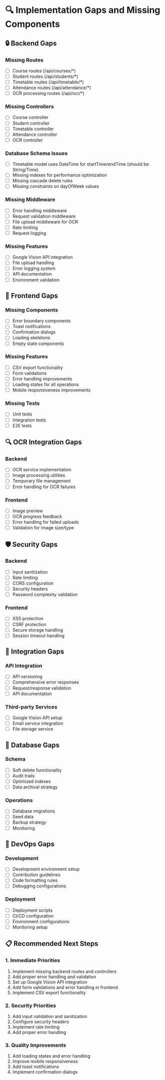 # 🔍 Implementation Gaps and Missing Components

## 🔒 Backend Gaps

### Missing Routes

- [ ] Course routes (/api/courses/\*)
- [ ] Student routes (/api/students/\*)
- [ ] Timetable routes (/api/timetable/\*)
- [ ] Attendance routes (/api/attendance/\*)
- [ ] OCR processing routes (/api/ocr/\*)

### Missing Controllers

- [ ] Course controller
- [ ] Student controller
- [ ] Timetable controller
- [ ] Attendance controller
- [ ] OCR controller

### Database Schema Issues

- [ ] Timetable model uses DateTime for startTime/endTime (should be String/Time)
- [ ] Missing indexes for performance optimization
- [ ] Missing cascade delete rules
- [ ] Missing constraints on dayOfWeek values

### Missing Middleware

- [ ] Error handling middleware
- [ ] Request validation middleware
- [ ] File upload middleware for OCR
- [ ] Rate limiting
- [ ] Request logging

### Missing Features

- [ ] Google Vision API integration
- [ ] File upload handling
- [ ] Error logging system
- [ ] API documentation
- [ ] Environment validation

## 🎨 Frontend Gaps

### Missing Components

- [ ] Error boundary components
- [ ] Toast notifications
- [ ] Confirmation dialogs
- [ ] Loading skeletons
- [ ] Empty state components

### Missing Features

- [ ] CSV export functionality
- [ ] Form validations
- [ ] Error handling improvements
- [ ] Loading states for all operations
- [ ] Mobile responsiveness improvements

### Missing Tests

- [ ] Unit tests
- [ ] Integration tests
- [ ] E2E tests

## 🔍 OCR Integration Gaps

### Backend

- [ ] OCR service implementation
- [ ] Image processing utilities
- [ ] Temporary file management
- [ ] Error handling for OCR failures

### Frontend

- [ ] Image preview
- [ ] OCR progress feedback
- [ ] Error handling for failed uploads
- [ ] Validation for image size/type

## 🛡️ Security Gaps

### Backend

- [ ] Input sanitization
- [ ] Rate limiting
- [ ] CORS configuration
- [ ] Security headers
- [ ] Password complexity validation

### Frontend

- [ ] XSS protection
- [ ] CSRF protection
- [ ] Secure storage handling
- [ ] Session timeout handling

## 🔄 Integration Gaps

### API Integration

- [ ] API versioning
- [ ] Comprehensive error responses
- [ ] Request/response validation
- [ ] API documentation

### Third-party Services

- [ ] Google Vision API setup
- [ ] Email service integration
- [ ] File storage service

## 💾 Database Gaps

### Schema

- [ ] Soft delete functionality
- [ ] Audit trails
- [ ] Optimized indexes
- [ ] Data archival strategy

### Operations

- [ ] Database migrations
- [ ] Seed data
- [ ] Backup strategy
- [ ] Monitoring

## 🚀 DevOps Gaps

### Development

- [ ] Development environment setup
- [ ] Contribution guidelines
- [ ] Code formatting rules
- [ ] Debugging configurations

### Deployment

- [ ] Deployment scripts
- [ ] CI/CD configuration
- [ ] Environment configurations
- [ ] Monitoring setup

## 📋 Recommended Next Steps

### 1. Immediate Priorities

1. Implement missing backend routes and controllers
2. Add proper error handling and validation
3. Set up Google Vision API integration
4. Add form validations and error handling in frontend
5. Implement CSV export functionality

### 2. Security Priorities

1. Add input validation and sanitization
2. Configure security headers
3. Implement rate limiting
4. Add proper error handling

### 3. Quality Improvements

1. Add loading states and error handling
2. Improve mobile responsiveness
3. Add toast notifications
4. Implement confirmation dialogs
